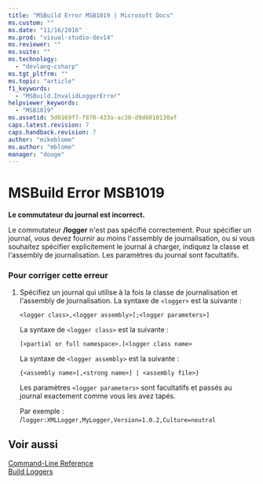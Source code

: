```yaml
---
title: "MSBuild Error MSB1019 | Microsoft Docs"
ms.custom: ""
ms.date: "11/16/2016"
ms.prod: "visual-studio-dev14"
ms.reviewer: ""
ms.suite: ""
ms.technology: 
  - "devlang-csharp"
ms.tgt_pltfrm: ""
ms.topic: "article"
f1_keywords: 
  - "MSBuild.InvalidLoggerError"
helpviewer_keywords: 
  - "MSB1019"
ms.assetid: 5d0169f7-f878-433a-ac30-d9d6010130af
caps.latest.revision: 7
caps.handback.revision: 7
author: "mikeblome"
ms.author: "mblome"
manager: "douge"
---
```

# MSBuild Error MSB1019
**Le commutateur du journal est incorrect.**  
  
 Le commutateur **\/logger** n'est pas spécifié correctement.  Pour spécifier un journal, vous devez fournir au moins l'assembly de journalisation, ou si vous souhaitez spécifier explicitement le journal à charger, indiquez la classe et l'assembly de journalisation.  Les paramètres du journal sont facultatifs.  
  
### Pour corriger cette erreur  
  
1.  Spécifiez un journal qui utilise à la fois la classe de journalisation et l'assembly de journalisation.  La syntaxe de `<logger>` est la suivante :  
  
     `<logger class>,<logger assembly>[;<logger parameters>]`  
  
     La syntaxe de `<logger class>` est la suivante :  
  
    ```  
    [<partial or full namespace>.]<logger class name>  
    ```  
  
     La syntaxe de `<logger assembly>` est la suivante :  
  
    ```  
    {<assembly name>[,<strong name>] | <assembly file>}  
    ```  
  
     Les paramètres `<logger parameters>` sont facultatifs et passés au journal exactement comme vous les avez tapés.  
  
     Par exemple : \/`logger:XMLLogger,MyLogger,Version=1.0.2,Culture=neutral`  
  
## Voir aussi  
 [Command\-Line Reference](../Topic/MSBuild%20Command-Line%20Reference.md)   
 [Build Loggers](../Topic/Build%20Loggers.md)
